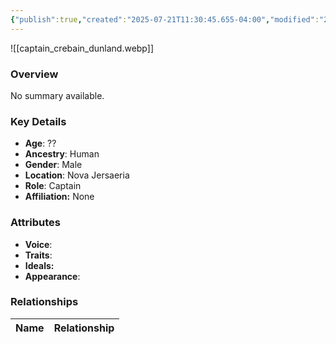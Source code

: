```yaml
---
{"publish":true,"created":"2025-07-21T11:30:45.655-04:00","modified":"2025-07-27T17:21:11.359-04:00","published":"2025-07-27T17:21:11.359-04:00","cssclasses":"","Age":"??","Ancestry":"Human","Gender":"Male","Location":["Nova Jersaeria"],"Role":["Captain"],"Affiliation":["None"],"Appearances":["[[01 Dunland's Raiders]]"]}
---
```



![[captain_crebain_dunland.webp]]

### Overview
No summary available.

### Key Details
- **Age**: ??
- **Ancestry**: Human
- **Gender**: Male
- **Location**: Nova Jersaeria
- **Role**: Captain
- **Affiliation:** None

### Attributes
- **Voice**: 
- **Traits**: 
- **Ideals:** 
- **Appearance**:

### Relationships

| Name  | Relationship |
| ----- | ------------ |
